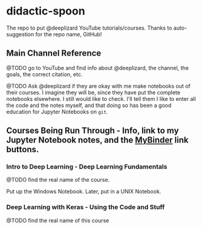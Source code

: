# didactic-spoon 

The repo to put @deeplizard YouTube tutorials/courses. Thanks to auto-suggestion for the repo name, GitHub!

## Main Channel Reference

@TODO go to YouTube and find info about @deeplizard, the channel, the goals, the correct citation, etc.

@TODO Ask @deeplizard if they are okay with me make notebooks out of their courses. I imagine they will be, since they have put the complete notebooks elsewhere. I still would like to check. I'll tell them I like to enter all the code and the notes myself, and that doing so has been a good education for Jupyter Notebooks on `git`.

## Courses Being Run Through - Info, link to my Jupyter Notebook notes, and the [MyBinder](https://mybinder.org) link buttons.

### Intro to Deep Learning - Deep Learning Fundamentals

@TODO find the real name of the course.

Put up the Windows Notebook. Later, put in a UNIX Notebook.

### Deep Learning with Keras - Using the Code and Stuff

@TODO find the real name of this course

